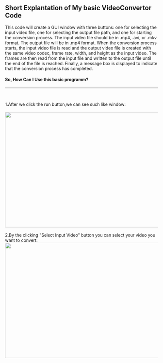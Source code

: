 <h2>Short Explantation of My basic VideoConvertor Code</h2>
  
This code will create a GUI window with three buttons: one for selecting the input video file, 
one for selecting the output file path, and one for starting the conversion process.
The input video file should be in .mp4, .avi, or .mkv format. The output file will be in .mp4 format.
When the conversion process starts, the input video file is read and the output video file is created with
the same video codec, frame rate, width, and height as the input video. The frames are then read from the input
file and written to the output file until the end of the file is reached.
Finally, a message box is displayed
to indicate that the conversion process has completed.

<h4>So, How Can I Use this basic programm?</h4><hr><br>
<p>1.After we click the run button,we can see such like window:<br><br>
<img src="https://github.com/Optimus970803/Python-Programming/blob/main/OpenCV/BasicVideoConvertor/ScreenShots/Image_Main.png?raw=true" width="640" height="380"><br><br>
  2.By the clicking "Select Input Video" button you can select your video you want to convert:<br>
<img src="https://github.com/Optimus970803/Python-Programming/blob/main/OpenCV/BasicVideoConvertor/ScreenShots/Select_file.png?raw=true" width="640" height="380"><br><br>
  

  
